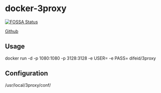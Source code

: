 # docker-3proxy
[![FOSSA Status](https://app.fossa.io/api/projects/git%2Bgithub.com%2Fdifeid%2Fdocker-3proxy.svg?type=shield)](https://app.fossa.io/projects/git%2Bgithub.com%2Fdifeid%2Fdocker-3proxy?ref=badge_shield)

[Github](https://github.com/difeid/docker-3proxy)

## Usage
docker run -d -p 1080:1080 -p 3128:3128 -e USER=<user> -e PASS=<pass> difeid/3proxy

## Configuration
/usr/local/3proxy/conf/
